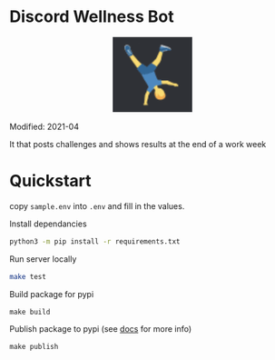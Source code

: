 # Discord Wellness Bot 

<p align="center">
  <img src="/docs/cartwheel.png"></img>
</p>

Modified: 2021-04


It that posts challenges and shows results at the end of a work week

# Quickstart
copy `sample.env` into `.env` and fill in the values.

Install dependancies 
```bash
python3 -m pip install -r requirements.txt
```

Run server locally
```bash
make test
```

Build package for pypi
```
make build
```

Publish package to pypi (see [docs](docs/README.md) for more info)
```
make publish
```
